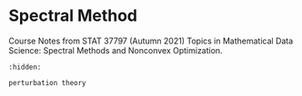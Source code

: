 # Spectral Method

Course Notes from STAT 37797 (Autumn 2021) Topics in Mathematical Data Science: Spectral Methods and Nonconvex Optimization. 

```{toctree}
:hidden:

perturbation theory
```
